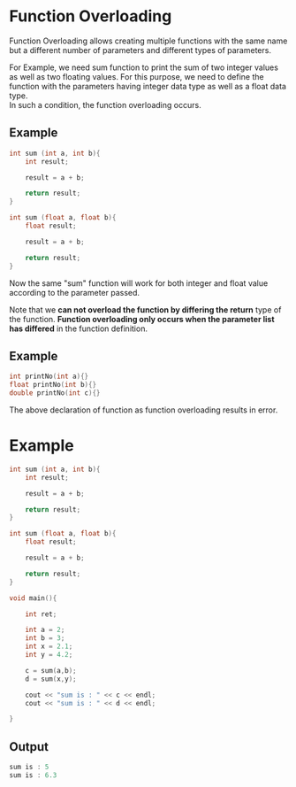 # Function Overloading  

Function Overloading allows creating multiple functions with the same name but a different number of parameters and different types of parameters.  

For Example, we need sum function to print the sum of two integer values as well as two floating values. For this purpose, we need to define the function with the parameters having integer data type as well as a float data type.  
In such a condition, the function overloading occurs.  

## Example 

```c++
int sum (int a, int b){
    int result;

    result = a + b;

    return result;
}
```  
```c++
int sum (float a, float b){
    float result;

    result = a + b;

    return result;
}
```  

Now the same "sum" function will work for both integer and float value according to the parameter passed.  

Note that we **can not overload the function by differing the return** type of the function. **Function overloading only occurs when the parameter list has differed** in the function definition.  

## Example  

```c++
int printNo(int a){}
float printNo(int b){}
double printNo(int c){}
```  
The above declaration of function as function overloading results in error.  

# Example 

```c++
int sum (int a, int b){
    int result;

    result = a + b;

    return result;
}

int sum (float a, float b){
    float result;

    result = a + b;

    return result;
}

void main(){

    int ret;

    int a = 2;
    int b = 3;
    int x = 2.1;
    int y = 4.2;

    c = sum(a,b);
    d = sum(x,y);

    cout << "sum is : " << c << endl;
    cout << "sum is : " << d << endl;

}
```
## Output  

```c++
sum is : 5
sum is : 6.3
```
